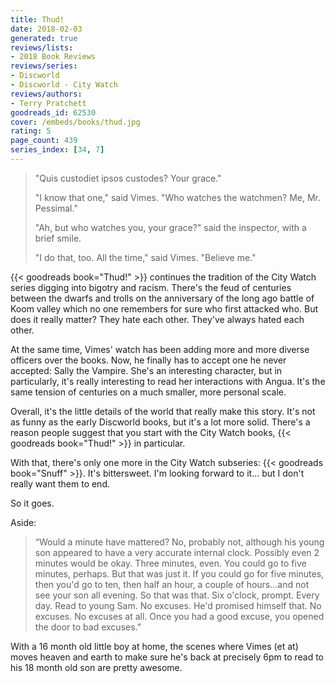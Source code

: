 ```yaml
---
title: Thud!
date: 2018-02-03
generated: true
reviews/lists:
- 2018 Book Reviews
reviews/series:
- Discworld
- Discworld - City Watch
reviews/authors:
- Terry Pratchett
goodreads_id: 62530
cover: /embeds/books/thud.jpg
rating: 5
page_count: 439
series_index: [34, 7]
---
```

> "Quis custodiet ipsos custodes? Your grace."  
>
> "I know that one," said Vimes. "Who watches the watchmen? Me, Mr. Pessimal."  
>
> "Ah, but who watches you, your grace?" said the inspector, with a brief smile.  
>
> "I do that, too. All the time," said Vimes. "Believe me."  

<!--more-->

{{< goodreads book="Thud!" >}} continues the tradition of the City Watch series digging into bigotry and racism. There's the feud of centuries between the dwarfs and trolls on the anniversary of the long ago battle of Koom valley which no one remembers for sure who first attacked who. But does it really matter? They hate each other. They've always hated each other.  

At the same time, Vimes' watch has been adding more and more diverse officers over the books. Now, he finally has to accept one he never accepted: Sally the Vampire. She's an interesting character, but in particularly, it's really interesting to read her interactions with Angua. It's the same tension of centuries on a much smaller, more personal scale.  

Overall, it's the little details of the world that really make this story. It's not as funny as the early Discworld books, but it's a lot more solid. There's a reason people suggest that you start with the City Watch books, {{< goodreads book="Thud!" >}} in particular.  

With that, there's only one more in the City Watch subseries: {{< goodreads book="Snuff" >}}. It's bittersweet. I'm looking forward to it... but I don't really want them to end.  

So it goes.  

Aside:  

> “Would a minute have mattered? No, probably not, although his young son appeared to have a very accurate internal clock. Possibly even 2 minutes would be okay. Three minutes, even. You could go to five minutes, perhaps. But that was just it. If you could go for five minutes, then you'd go to ten, then half an hour, a couple of hours...and not see your son all evening. So that was that. Six o'clock, prompt. Every day. Read to young Sam. No excuses. He'd promised himself that. No excuses. No excuses at all. Once you had a good excuse, you opened the door to bad excuses.”

With a 16 month old little boy at home, the scenes where Vimes (et at) moves heaven and earth to make sure he's back at precisely 6pm to read to his 18 month old son are pretty awesome.